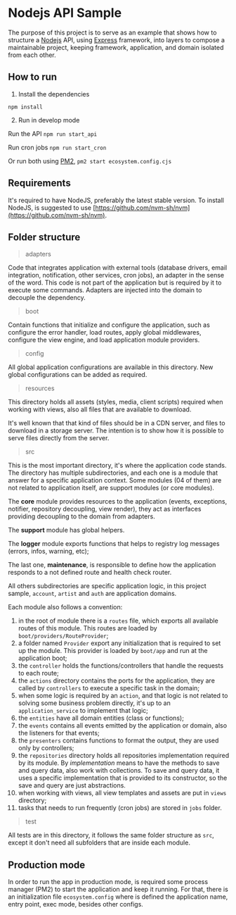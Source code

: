 # Nodejs API Sample


The purpose of this project is to serve as an example that shows how to structure a [Nodejs](https://nodejs.org/en/) API, using [Express](https://expressjs.com/) framework, into layers to compose a maintainable project, keeping framework, application, and domain isolated from each other.


## How to run

1. Install the dependencies

`npm install`

2. Run in develop mode

Run the API  `npm run start_api`

Run cron jobs  `npm run start_cron`

Or run both using [PM2](https://pm2.keymetrics.io/), `pm2 start ecosystem.config.cjs`

## Requirements

It's required to have NodeJS, preferably the latest stable version.
To install NodeJS, is suggested to use [https://github.com/nvm-sh/nvm](https://github.com/nvm-sh/nvm).  

## Folder structure

> adapters

Code that integrates application with external tools (database drivers, email integration, notification, other services, cron jobs), an adapter in the sense of the word.
This code is not part of the application but is required by it to execute some commands. Adapters are injected into the domain to decouple the dependency.


> boot

Contain functions that initialize and configure the application, such as configure the error handler, load routes, apply global middlewares, configure the view engine, and load application module providers.

> config

All global application configurations are available in this directory. New global configurations can be added as required.

> resources

This directory holds all assets (styles, media, client scripts) required when working with views, also all files that are available to download.

It's well known that that kind of files should be in a CDN server, and files to download in a storage server. The intention is to show how it is possible to serve files directly from the server. 

> src

This is the most important directory, it's where the application code stands.
The directory has multiple subdirectories, and each one is a module that answer for a specific application context.
Some modules (04 of them) are not related to application itself, are support modules (or core modules). 

The **core** module provides resources to the application (events, exceptions, notifier, repository decoupling, view render), they act as interfaces providing decoupling to the domain from adapters.

The **support** module has global helpers.

The **logger** module exports functions that helps to registry log messages (errors, infos, warning, etc);

The last one, **maintenance**, is responsible to define how the application responds to a not defined route and health check router.

All others subdirectories are specific application logic, in this project sample, `account`, `artist` and `auth` are application domains.

Each module also follows a convention:
1. in the root of module there is a `routes` file, which exports all available routes of this module. This routes are loaded by `boot/providers/RouteProvider`;
2. a folder named `Provider` export any initialization that is required to set up the module. This provider is loaded by `boot/app` and run at the application boot;
3. the `controller` holds the functions/controllers that handle the requests to each route;
4. the `actions` directory contains the ports for the application, they are called by `controllers` to execute a specific task in the domain;
5. when some logic is required by an `action`, and that logic is not related to solving some business problem directly, it's up to an `application_service` to implement that logic;
6. the `entities` have all domain entities (class or functions);
7. the `events` contains all events emitted by the application or domain, also the listeners for that events;
8. the `presenters` contains functions to format the output, they are used only by controllers;
9. the `repositories` directory holds all repositories implementation required by its module. By _implementation_ means to have the methods to save and query data, also work with collections. To save and query data, it uses a specific implementation that is provided to its constructor, so the save and query are just abstractions.
10. when working with views, all view templates and assets are put in `views` directory;
11. tasks that needs to run frequently (cron jobs) are stored in `jobs` folder.

> test

All tests are in this directory, it follows the same folder structure as `src`, except it don't need all subfolders that are inside each module. 

## Production mode

In order to run the app in production mode, is required some process manager (PM2) to start the application and keep it running. For that, there is an initialization file `ecosystem.config` where is defined the application name, entry point, exec mode, besides other configs. 
